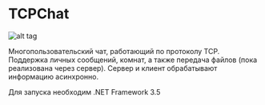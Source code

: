 TCPChat
=======

![alt tag](https://github.com/Nirklav/TCPChat/blob/master/screen.png)

Многопользовательский чат, работающий по протоколу TCP. 
Поддержка личных сообщений, комнат, а также передача файлов (пока реализована через сервер).
Сервер и клиент обрабатывают информацию асинхронно.


Для запуска необходим .NET Framework 3.5
